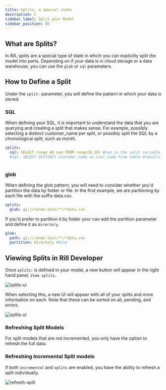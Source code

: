 ```yaml
---
title: Splits, a special state
description: C
sidebar_label: Split your Model
sidebar_position: 05
---
```


## What are Splits?

In Rill, splits are a special type of state in which you can explicitly split the model into parts. Depending on if your data is in cloud storage or a data warehouse, you can use the `glob` or `sql` parameters. 


## How to Define a Split
Under the `split:` parameter, you will define the pattern in which your data is stored.

### SQL
When defining your SQL, it is important to understand the data that you are querying and creating a split that makes sense. For example, possibly selecting a distinct customer_name per split, or possibly split the SQL by a chronological split, such as month.

```yaml
splits:
  sql: SELECT range AS num FROM range(0,10) #num is the split variable and can be referenced as {{split.num}}
  #sql: SELECT DISTINCT customer_name as cust_name from table #results in {{split.cust_name}}
  
  ```


### glob

When defining the glob pattern, you will need to consider whether you'd partition the data by folder or file.
In the first example, we are paritioning by each file with the suffix data.csv.
```yaml
splits:
  glob: gs://rendo-test/**/*data.csv
  ```

If you'd prefer to partition it by folder your can add the partition parameter and define it as `directory`.
```yaml
glob:
  path: gs://rendo-test/**/*data.csv
  partition: directory #hive
```


## Viewing Splits in Rill Developer


Once `splits:` is defined in your model, a new button will appear in the right hand panel, `View splits`.

![splits-ui](/img/build/incremental-models/splits-ui.png)

When selecting this, a new UI will appear with all of your splits and more information on each. Note that these can be sorted on all, pending, and errors.

![splits-ui](/img/build/incremental-models/splits-overview-ui.png)



### Refreshing Split Models

For split models that are not incremented, you only have the option to refresh the full data. 



### Refreshing Incremental Split models
If both `incremental` and `splits` are enabled, you have the ability to refresh a split individually.

![refresh-split](/img/build/incremental-models/splits-refresh-ui.png)